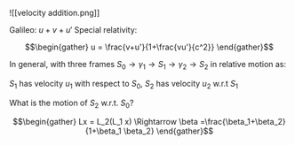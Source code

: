 ![[velocity addition.png]]

Galileo: $u + v + u'$
Special relativity: 

$$\begin{gather} u = \frac{v+u'}{1+\frac{vu'}{c^2}} \end{gather}$$

In general, with three frames $S_0 \to \gamma_1 \to S_1 \to \gamma_2 \to S_2$ in relative motion as: 

$S_1$ has velocity $u_1$ with respect to $S_0$, $S_2$ has velocity $u_2$ w.r.t $S_1$ 

What is the motion of $S_2$ w.r.t. $S_0$? 

$$\begin{gather} Lx = L_2(L_1 x) \Rightarrow \beta =\frac{\beta_1+\beta_2}{1+\beta_1 \beta_2} \end{gather}$$